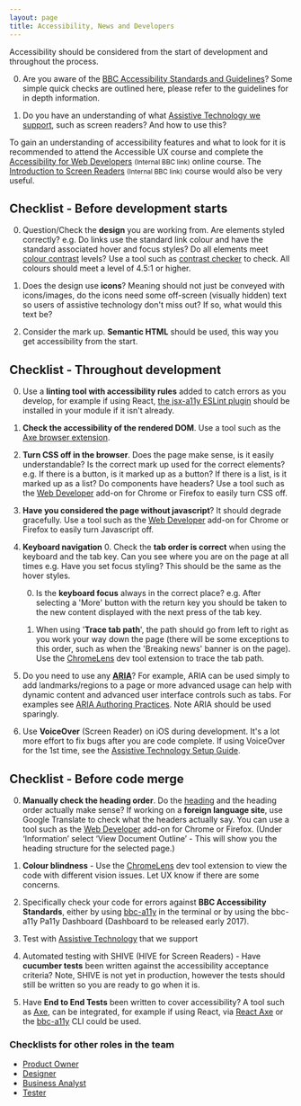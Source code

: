 ```yaml
---
layout: page
title: Accessibility, News and Developers
---
```

Accessibility should be considered from the start of development and throughout the process.

0. Are you aware of the [BBC Accessibility Standards and Guidelines](http://www.bbc.co.uk/guidelines/futuremedia/accessibility/)? Some simple quick checks are outlined here, please refer to the guidelines for in depth information.

0. Do you have an understanding of what [Assistive Technology we support](accessibility-and-supported-assistive-technology), such as screen readers? And how to use this?

To gain an understanding of accessibility features and what to look for it is recommended to attend the Accessible UX course and complete the [Accessibility for Web Developers](http://www.bbc.co.uk/academy/beta/course/COU-12887) <small>(Internal BBC link)</small> online course. The [Introduction to Screen Readers](http://www.bbc.co.uk/academy/beta/course/COU-50344015) <small>(Internal BBC link)</small> course would also be very useful.

## Checklist - Before development starts

0. Question/Check the **design** you are working from. Are elements styled correctly? e.g. Do links use the standard link colour and have the standard associated hover and focus styles? Do all elements meet [colour contrast](http://www.bbc.co.uk/guidelines/futuremedia/accessibility/mobile/design/colour-contrast) levels? Use a tool such as [contrast checker](http://webaim.org/resources/contrastchecker/) to check. All colours should meet a level of 4.5:1 or higher.

0. Does the design use **icons**? Meaning should not just be conveyed with icons/images, do the icons need some off-screen (visually hidden) text so users of assistive technology don't miss out? If so, what would this text be?

0. Consider the mark up. **Semantic HTML** should be used, this way you get accessibility from the start.

## Checklist - Throughout development

0. Use a **linting tool with accessibility rules** added to catch errors as you develop, for example if using React, [the jsx-a11y ESLint plugin](https://www.npmjs.com/package/eslint-plugin-jsx-a11y) should be installed in your module if it isn't already.

0. **Check the accessibility of the rendered DOM**. Use a tool such as the [Axe browser extension](https://www.deque.com/products/axe/#aXeExtensions).

0. **Turn CSS off in the browser**. Does the page make sense, is it easily understandable? Is the correct mark up used for the correct elements? e.g. If there is a button, is it marked up as a button? If there is a list, is it marked up as a list? Do components have headers? Use a tool such as the [Web Developer](https://chrome.google.com/webstore/detail/web-developer/bfbameneiokkgbdmiekhjnmfkcnldhhm) add-on for Chrome or Firefox to easily turn CSS off.

0. **Have you considered the page without javascript**? It should degrade gracefully. Use a tool such as the [Web Developer](https://chrome.google.com/webstore/detail/web-developer/bfbameneiokkgbdmiekhjnmfkcnldhhm) add-on for Chrome or Firefox to easily turn Javascript off.

0. **Keyboard navigation**
    0. Check the **tab order is correct** when using the keyboard and the tab key. Can you see where you are on the page at all times e.g. Have you set focus styling? This should be the same as the hover styles.

    0. Is the **keyboard focus** always in the correct place? e.g. After selecting a 'More' button with the return key you should be taken to the new content displayed with the next press of the tab key.

    0. When using '**Trace tab path**', the path should go from left to right as you work your way down the page (there will be some exceptions to this order, such as when the 'Breaking news' banner is on the page). Use the [ChromeLens](http://chromelens.xyz/) dev tool extension to trace the tab path.

0. Do you need to use any [**ARIA**](https://www.w3.org/WAI/intro/aria.php)? For example, ARIA can be used simply to add landmarks/regions to a page or more advanced usage can help with dynamic content and advanced user interface controls such as tabs. For examples see [ARIA Authoring Practices](http://w3c.github.io/aria-practices/). Note ARIA should be used sparingly.

0. Use **VoiceOver** (Screen Reader) on iOS during development. It's a lot more effort to fix bugs after you are code complete. If using VoiceOver for the 1st time, see the [Assistive Technology Setup Guide](assistive-technology-set-up-guide).

## Checklist - Before code merge

0. **Manually check the heading order**. Do the [heading](http://www.bbc.co.uk/guidelines/futuremedia/accessibility/html/headings.shtml) and the heading order actually make sense? If working on a **foreign language site**, use Google Translate to check what the headers actually say. You can use a tool such as the [Web Developer](https://chrome.google.com/webstore/detail/web-developer/bfbameneiokkgbdmiekhjnmfkcnldhhm) add-on for Chrome or Firefox. (Under ‘Information’ select ‘View Document Outline’ - This will show you the heading structure for the selected page.)

0. **Colour blindness** - Use the [ChromeLens](http://chromelens.xyz/) dev tool extension to view the code with different vision issues. Let UX know if there are some concerns.

0. Specifically check your code for errors against **BBC Accessibility Standards**, either by using [bbc-a11y](https://github.com/bbc/bbc-a11y) in the terminal or by using the bbc-a11y Pa11y Dashboard (Dashboard to be released early 2017).

0. Test with [Assistive Technology](accessibility-and-supported-assistive-technology) that we support

0. Automated testing with SHIVE (HIVE for Screen Readers) - Have **cucumber tests** been written against the accessibility acceptance criteria? Note, SHIVE is not yet in production, however the tests should still be written so you are ready to go when it is.

0. Have **End to End Tests** been written to cover accessibility? A tool such as [Axe](https://www.deque.com/products/axe/), can be integrated, for example if using React, via [React Axe](https://github.com/dylanb/react-axe) or the [bbc-a11y](https://github.com/bbc/bbc-a11y) CLI could be used.

### Checklists for other roles in the team

- [Product Owner](accessibility-news-and-product-owners)
- [Designer](accessibility-news-and-designers)
- [Business Analyst](accessibility-news-and-business-analysts)
- [Tester](accessibility-news-and-testers)
